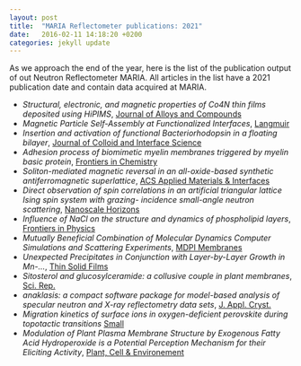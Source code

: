 ```yaml
---
layout: post
title:  "MARIA Reflectometer publications: 2021"
date:   2016-02-11 14:18:20 +0200
categories: jekyll update
---
```



As we approach the end of the year, here is the list of the publication output of out Neutron Reflectometer MARIA. All articles in the list have a 2021 publication date and contain data acquired at MARIA.

- *Structural, electronic, and magnetic properties of Co4N thin films deposited using HiPIMS*, [Journal of Alloys and Compounds](https://doi.org/10.1016/j.jallcom.2020.158052)
- *Magnetic Particle Self-Assembly at Functionalized Interfaces*, [Langmuir](https://doi.org/10.1021/acs.langmuir.0c03235) 
- *Insertion and activation of functional Bacteriorhodopsin in a floating bilayer*, [Journal of Colloid and Interface Science](https://doi.org/10.1016/j.jcis.2021.03.155)
- *Adhesion process of biomimetic myelin membranes triggered by myelin basic protein*, [Frontiers in Chemistry](https://doi.org/10.3389/fchem.2021.631277)
- *Soliton-mediated magnetic reversal in an all-oxide-based synthetic antiferromagnetic superlattice*, [ACS Applied Materials & Interfaces](https://doi.org/10.1021/acsami.1c02506)
- *Direct observation of spin correlations in an artificial triangular lattice Ising spin system with grazing- incidence small-angle neutron scattering*, [Nanoscale Horizons](https://doi.org/10.1039/d1nh00043h)
- *Influence of NaCl on the structure and dynamics of phospholipid layers*, [Frontiers in Physics](https://doi.org/10.3389/fphy.2021.628219)
- *Mutually Beneficial Combination of Molecular Dynamics Computer Simulations and Scattering Experiments*, [MDPI Membranes](https://www.mdpi.com/2077-0375/11/7/507)
- *Unexpected Precipitates in Conjunction with Layer-by-Layer Growth in Mn-…*, [Thin Solid Films](https://doi.org/10.1016/j.tsf.2021.138862)
- *Sitosterol and glucosylceramide: a collusive couple in plant membranes*, [Sci. Rep.](https://doi.org/10.1038/s41598-021-00696-7)
- *anaklasis: a compact software package for model-based analysis of specular neutron and X-ray reflectometry data sets*, [J. Appl. Cryst.](https://doi.org/10.1107/S1600576721009262)
- *Migration kinetics of surface ions in oxygen-deficient perovskite during topotactic transitions* [Small](https://doi.org/10.1002/smll.202104356)
- *Modulation of Plant Plasma Membrane Structure by Exogenous Fatty Acid Hydroperoxide is a Potential Perception Mechanism for their Eliciting Activity*, [Plant, Cell & Environement](https://doi.org/10.22541/au.161468800.08766598/v1)

